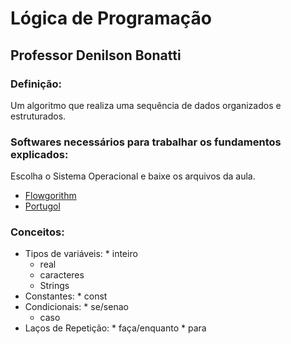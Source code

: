 # Lógica de Programação
## Professor Denilson Bonatti

### Definição:

Um algoritmo que realiza uma sequência de dados organizados e estruturados.

### Softwares necessários para trabalhar os fundamentos explicados:

Escolha o Sistema Operacional e baixe os arquivos da aula.

- [Flowgorithm](http://www.flowgorithm.org/download/) 
- [Portugol](https://github.com/UNIVALI-LITE/Portugol-Studio/releases)

### Conceitos:

- Tipos de variáveis:
         * inteiro
	 * real
	 * caracteres
	 * Strings
- Constantes:
         * const
- Condicionais:
         * se/senao
	 * caso
- Laços de Repetição:
         * faça/enquanto
         * para
